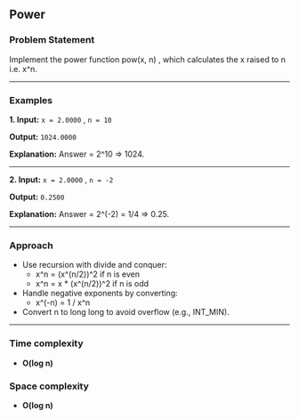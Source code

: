 ## Power

### Problem Statement
Implement the power function pow(x, n) , which calculates the x raised to n i.e. x^n.

---

### Examples
**1. Input:** 
`x = 2.0000` , `n = 10`

**Output:** `1024.0000`

**Explanation:** Answer = 2^10 => 1024.

---

**2. Input:** 
`x = 2.0000` , `n = -2`

**Output:** `0.2500`

**Explanation:** Answer = 2^(-2) = 1/4 => 0.25.

---

### Approach
- Use recursion with divide and conquer:
    - x^n = (x^(n/2))^2 if n is even
    - x^n = x * (x^(n/2))^2 if n is odd
- Handle negative exponents by converting:
    - x^(-n) = 1 / x^n
- Convert n to long long to avoid overflow (e.g., INT_MIN).

---

### Time complexity
 - **O(log n)** 

### Space complexity
 - **O(log n)**  